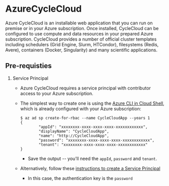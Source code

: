 # AzureCycleCloud
Azure CycleCloud is an installable web application that you can run on premise or in your Azure subscription. Once installed, CycleCloud can be configured to use compute and data resources in your prepared Azure subscription. CycleCloud provides a number of official cluster templates including schedulers (Grid Engine, Slurm, HTCondor), filesystems (Redis, Avere), containers (Docker, Singularity) and many scientific applications. 

## Pre-requisties
1. Service Principal
    - Azure CycleCloud requires a service principal with contributor access to your Azure subscription. 

    - The simplest way to create one is using the [Azure CLI in Cloud Shell](https://shell.azure.com), which is already configured with your Azure subscription:
        ```
        $ az ad sp create-for-rbac --name CycleCloudApp --years 1
        {
                "appId": "xxxxxxxx-xxxx-xxxx-xxxx-xxxxxxxxxxxx",
                "displayName": "CycleCloudApp",
                "name": "http://CycleCloudApp",
                "password": "xxxxxxxx-xxxx-xxxx-xxxx-xxxxxxxxxxxx",
                "tenant": "xxxxxxxx-xxxx-xxxx-xxxx-xxxxxxxxxxxx"
        }
        ```
        - Save the output -- you'll need the `appId`, `password` and `tenant`. 

    - Alternatively, follow these [instructions to create a Service Principal](https://docs.microsoft.com/en-us/azure/azure-resource-manager/resource-group-create-service-principal-portal) 
        -  In this case, the authentication key is the `password`